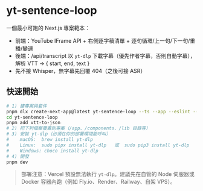 # yt-sentence-loop

一個最小可跑的 Next.js 專案範本：

- 前端：YouTube IFrame API + 右側逐字稿清單 + 逐句循環/上一句/下一句/重播/變速
- 後端：/api/transcript 以 `yt-dlp` 下載字幕（優先作者字幕，否則自動字幕），解析 VTT → { start, end, text }
- 先不接 Whisper，無字幕先回覆 404（之後可接 ASR）

## 快速開始

```bash
# 1) 建專案與套件
pnpm dlx create-next-app@latest yt-sentence-loop --ts --app --eslint --tailwind --src-dir false --import-alias @/*
cd yt-sentence-loop
pnpm add vtt-to-json
# 2) 把下列檔案覆蓋到專案（/app、/components、/lib 目錄等）
# 3) 安裝 yt-dlp（必須在你的部署環境能呼叫）
#    macOS:  brew install yt-dlp
#    Linux:  sudo pipx install yt-dlp   或  sudo pip3 install yt-dlp
#    Windows: choco install yt-dlp
# 4) 開發
pnpm dev
```

> 部署注意：Vercel 預設無法執行 `yt-dlp`。建議先在自管的 Node 伺服器或 Docker 容器內跑（例如 Fly.io、Render、Railway、自架 VPS）。
